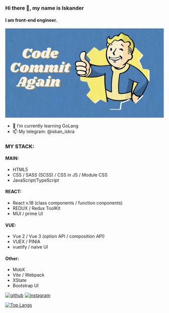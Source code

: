 ### Hi there 👋, my name is Iskander
#### I am front-end engineer. 
![I am GitHub Readme Generator's creator](https://github.com/iskan-iskra/iskan-iskra/blob/master/I%20will.png)

- 🌱 I’m currently learning GoLang 
- 📫 My telegram: @iskan_iskra

### MY STACK:

#### MAIN:

- HTML5
- CSS / SASS (SCSS) / CSS in JS / Module CSS
- JavaScript/TypeScript

#### REACT:

- React v.18 (class components / function conponents)
- REDUX / Redux ToolKit
- MUI / prime UI

#### VUE:

- Vue 2 / Vue 3 (option API / composition API)
- VUEX / PINIA
- vuetify / naive UI

#### Other:

- MobX
- Vite / Webpack
- XState
- Bootstrap UI





[<img src='https://img.icons8.com/plasticine/100/ffffff/github.png' alt='github' height='40'>](https://github.com/iskan-iskra)
[<img src='https://img.icons8.com/plasticine/100/ffffff/instagram.png' alt='instagram' height='40'>](https://www.instagram.com/iskan_iskra/)

[![Top Langs](https://github-readme-stats.vercel.app/api/top-langs/?username=iskan-iskra)](https://github.com/anuraghazra/github-readme-stats)

